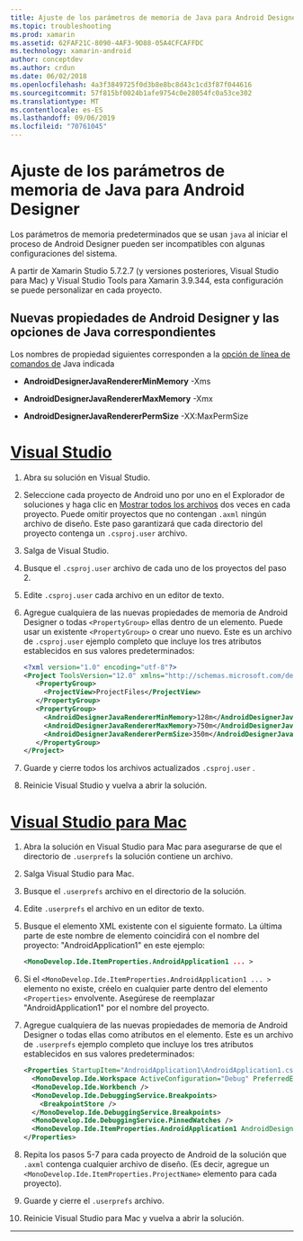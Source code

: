 ```yaml
---
title: Ajuste de los parámetros de memoria de Java para Android Designer
ms.topic: troubleshooting
ms.prod: xamarin
ms.assetid: 62FAF21C-8090-4AF3-9D88-05A4CFCAFFDC
ms.technology: xamarin-android
author: conceptdev
ms.author: crdun
ms.date: 06/02/2018
ms.openlocfilehash: 4a3f3849725f0d3b8e8bc8d43c1cd3f87f044616
ms.sourcegitcommit: 57f815bf0024b1afe9754c0e28054fc0a53ce302
ms.translationtype: MT
ms.contentlocale: es-ES
ms.lasthandoff: 09/06/2019
ms.locfileid: "70761045"
---
```

# <a name="adjusting-java-memory-parameters-for-the-android-designer"></a>Ajuste de los parámetros de memoria de Java para Android Designer

Los parámetros de memoria predeterminados que se usan `java` al iniciar el proceso de Android Designer pueden ser incompatibles con algunas configuraciones del sistema.

A partir de Xamarin Studio 5.7.2.7 (y versiones posteriores, Visual Studio para Mac) y Visual Studio Tools para Xamarin 3.9.344, esta configuración se puede personalizar en cada proyecto.

## <a name="new-android-designer-properties-and-corresponding-java-options"></a>Nuevas propiedades de Android Designer y las opciones de Java correspondientes

Los nombres de propiedad siguientes corresponden a la [opción de línea de comandos de](http://docs.oracle.com/javase/7/docs/technotes/tools/windows/java.html) Java indicada

- **AndroidDesignerJavaRendererMinMemory** -Xms

- **AndroidDesignerJavaRendererMaxMemory** -Xmx

- **AndroidDesignerJavaRendererPermSize** -XX:MaxPermSize

# <a name="visual-studiotabwindows"></a>[Visual Studio](#tab/windows)

1. Abra su solución en Visual Studio.

2. Seleccione cada proyecto de Android uno por uno en el Explorador de soluciones y haga clic en [Mostrar todos los archivos](https://docs.microsoft.com/previous-versions/visualstudio/visual-studio-2008/4afxey9h(v=vs.90)) dos veces en cada proyecto. Puede omitir proyectos que no contengan `.axml` ningún archivo de diseño. Este paso garantizará que cada directorio del proyecto contenga un `.csproj.user` archivo.

3. Salga de Visual Studio.

4. Busque el `.csproj.user` archivo de cada uno de los proyectos del paso 2.

5. Edite `.csproj.user` cada archivo en un editor de texto.

6. Agregue cualquiera de las nuevas propiedades de memoria de Android Designer o todas `<PropertyGroup>` ellas dentro de un elemento. Puede usar un existente `<PropertyGroup>` o crear uno nuevo. Este es un archivo de `.csproj.user` ejemplo completo que incluye los tres atributos establecidos en sus valores predeterminados:

    ```xml
    <?xml version="1.0" encoding="utf-8"?>
    <Project ToolsVersion="12.0" xmlns="http://schemas.microsoft.com/developer/msbuild/2003">
       <PropertyGroup>
         <ProjectView>ProjectFiles</ProjectView>
       </PropertyGroup>
       <PropertyGroup>
         <AndroidDesignerJavaRendererMinMemory>128m</AndroidDesignerJavaRendererMinMemory>
         <AndroidDesignerJavaRendererMaxMemory>750m</AndroidDesignerJavaRendererMaxMemory>
         <AndroidDesignerJavaRendererPermSize>350m</AndroidDesignerJavaRendererPermSize>
       </PropertyGroup>
    </Project>
    ```

7. Guarde y cierre todos los archivos actualizados `.csproj.user` .

8. Reinicie Visual Studio y vuelva a abrir la solución.

# <a name="visual-studio-for-mactabmacos"></a>[Visual Studio para Mac](#tab/macos)

1. Abra la solución en Visual Studio para Mac para asegurarse de que el directorio de `.userprefs` la solución contiene un archivo.

2. Salga Visual Studio para Mac.

3. Busque el `.userprefs` archivo en el directorio de la solución.

4. Edite `.userprefs` el archivo en un editor de texto.

5. Busque el elemento XML existente con el siguiente formato. La última parte de este nombre de elemento coincidirá con el nombre del proyecto: "AndroidApplication1" en este ejemplo:

    ```xml
    <MonoDevelop.Ide.ItemProperties.AndroidApplication1 ... >
    ```

6. Si el `<MonoDevelop.Ide.ItemProperties.AndroidApplication1 ... >` elemento no existe, créelo en cualquier parte dentro del elemento `<Properties>` envolvente. Asegúrese de reemplazar "AndroidApplication1" por el nombre del proyecto.

7. Agregue cualquiera de las nuevas propiedades de memoria de Android Designer o todas ellas como atributos en el elemento. Este es un archivo de `.userprefs` ejemplo completo que incluye los tres atributos establecidos en sus valores predeterminados:

    ```xml
    <Properties StartupItem="AndroidApplication1\AndroidApplication1.csproj">
      <MonoDevelop.Ide.Workspace ActiveConfiguration="Debug" PreferredExecutionTarget="Android.SelectDevice" />
      <MonoDevelop.Ide.Workbench />
      <MonoDevelop.Ide.DebuggingService.Breakpoints>
        <BreakpointStore />
      </MonoDevelop.Ide.DebuggingService.Breakpoints>
      <MonoDevelop.Ide.DebuggingService.PinnedWatches />
      <MonoDevelop.Ide.ItemProperties.AndroidApplication1 AndroidDesignerJavaRendererMinMemory="128m" AndroidDesignerJavaRendererMaxMemory="750m" AndroidDesignerJavaRendererPermSize="350m" />
    </Properties>
    ```

8. Repita los pasos 5-7 para cada proyecto de Android de la solución que `.axml` contenga cualquier archivo de diseño. (Es decir, agregue un `<MonoDevelop.Ide.ItemProperties.ProjectName>` elemento para cada proyecto).

9. Guarde y cierre el `.userprefs` archivo.

10. Reinicie Visual Studio para Mac y vuelva a abrir la solución.

-----
